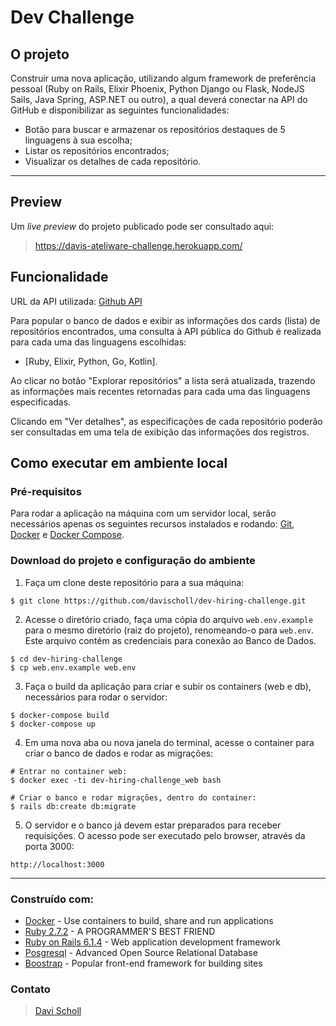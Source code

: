 # Dev Challenge

## O projeto

Construir uma nova aplicação, utilizando algum framework de preferência pessoal (Ruby on Rails, Elixir Phoenix, Python Django ou Flask, NodeJS Sails, Java Spring, ASP.NET ou outro), a qual deverá conectar na API do GitHub e disponibilizar as seguintes funcionalidades:

- Botão para buscar e armazenar os repositórios destaques de 5 linguagens à sua escolha;
- Listar os repositórios encontrados;
- Visualizar os detalhes de cada repositório.
---
## Preview
Um _live preview_ do projeto publicado pode ser consultado aqui:
> https://davis-ateliware-challenge.herokuapp.com/

## Funcionalidade
URL da API utilizada: [Github API](https://api.github.com/search/repositories?q=language:ruby&sort=stars&order=desc&per_page=1)

Para popular o banco de dados e exibir as informações dos cards (lista) de repositórios encontrados, uma consulta à API pública do Github é realizada para cada uma das linguagens escolhidas:
- [Ruby, Elixir, Python, Go, Kotlin].

Ao clicar no botão "Explorar repositórios" a lista será atualizada, trazendo as informações mais recentes retornadas para cada uma das linguagens especificadas.

Clicando em "Ver detalhes", as especificações de cada repositório poderão ser consultadas em uma tela de exibição das informações dos registros.

## Como executar em ambiente local
### Pré-requisitos
Para rodar a aplicação na máquina com um servidor local, serão necessários apenas os seguintes recursos instalados e rodando:
[Git](https://git-scm.com/downloads), [Docker](https://www.docker.com/get-started) e [Docker Compose](https://docs.docker.com/compose/install/).

### Download do projeto e configuração do ambiente

1. Faça um clone deste repositório para a sua máquina:
```
$ git clone https://github.com/davischoll/dev-hiring-challenge.git
```

2. Acesse o diretório criado, faça uma cópia do arquivo `web.env.example` para o mesmo diretório (raiz do projeto), renomeando-o para `web.env`. Este arquivo contém as credenciais para conexão ao Banco de Dados.
```
$ cd dev-hiring-challenge
$ cp web.env.example web.env
```

3. Faça o build da aplicação para criar e subir os containers (web e db), necessários para rodar o servidor:
```
$ docker-compose build
$ docker-compose up
```

4. Em uma nova aba ou nova janela do terminal, acesse o container para criar o banco de dados e rodar as migrações:
```
# Entrar no container web:
$ docker exec -ti dev-hiring-challenge_web bash

# Criar o banco e rodar migrações, dentro do container:
$ rails db:create db:migrate
```
5. O servidor e o banco já devem estar preparados para receber requisições. O acesso pode ser executado pelo browser, através da porta 3000:
```
http://localhost:3000
```
---

### Construído com:
- [Docker](https://www.docker.com/get-started) - Use containers to build, share and run applications
- [Ruby 2.7.2](https://www.ruby-lang.org/en/) - A PROGRAMMER'S BEST FRIEND
- [Ruby on Rails 6.1.4](https://rubyonrails.org/) - Web application development framework
- [Posgresql](https://www.postgresql.org/) - Advanced Open Source Relational Database
- [Boostrap](https://getbootstrap.com/) - Popular front-end framework for building sites

### Contato
> [Davi Scholl](https://www.linkedin.com/in/davischoll/)